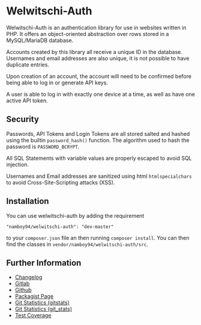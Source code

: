 # Welwitschi-Auth

Welwitschi-Auth is an authentication library for use in websites written in
PHP. It offers an object-oriented abstraction over rows stored in a
MySQL/MariaDB database.

Accounts created by this library all receive a unique ID in the database.
Usernames and email addresses are also unique, it is not possible to have
duplicate entries.

Upon creation of an account, the account will need to be confirmed before
being able to log in or generate API keys.

A user is able to log in with exactly one device at a time, as well as have
one active API token.

## Security

Passwords, API Tokens and Login Tokens are all stored salted and hashed
using the builtin `password_hash()` function. The algorithm used to hash the
password is `PASSWORD_BCRYPT`.

All SQL Statements with variable values are properly escaped to avoid SQL
injection.

Usernames and Email addresses are sanitized using html `htmlspecialchars` to
avoid Cross-Site-Scripting attacks (XSS).

## Installation

You can use welwitschi-auth by adding the requirement

    "namboy94/welwitschi-auth": "dev-master"
    
to your `composer.json` file an then running `composer install`. You can then
find the classes in `vendor/namboy94/welwitschi-auth/src`.

## Further Information

* [Changelog](https://gitlab.namibsun.net/namboy94/welwitschi-auth/raw/master/CHANGELOG)
* [Gitlab](https://gitlab.namibsun.net/namboy94/welwitschi-auth)
* [Github](https://github.com/namboy94/welwitschi-auth)
* [Packagist Page](https://packagist.org/packages/namboy94/welwitschi-auth)
* [Git Statistics (gitstats)](https://gitstats.namibsun.net/gitstats/welwitschi-auth/index.html)
* [Git Statistics (git_stats)](https://gitstats.namibsun.net/git_stats/welwitschi-auth/index.html)
* [Test Coverage](https://coverage.namibsun.net/welwitschi-auth/index.html)
